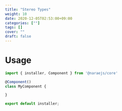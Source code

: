 ```yaml
---
title: "Stereo Types"
weight: 10
date: 2020-12-05T02:53:00+09:00
categories: [""]
tags: []
cover: ""
draft: false
---
```


# Usage

```typescript
import { installer, Component } from '@naraejs/core'

@Component()
class MyComponent {

}

export default installer;
```
